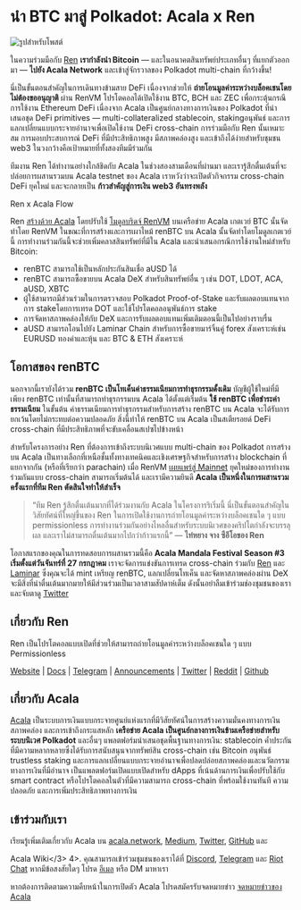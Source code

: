 # นำ BTC มาสู่ Polkadot: Acala x Ren

![รูปสำหรับโพสต์](https://miro.medium.com/max/3200/0*t3D78kECFlwX7T1L)

ในความร่วมมือกับ [Ren](https://renproject.io/) **เรากำลังนำ Bitcoin** — และในอนาคตสินทรัพย์ประเภทอื่นๆ ที่แยกตัวออกมา — **ไปยัง Acala Network** และเข้าสู่จักรวาลของ Polkadot multi-chain ที่กว้างขึ้น!

นี่เป็นขั้นตอนสำคัญในการเดินทางข้ามสาย DeFi เนื่องจากช่วยให้ **ถ่ายโอนมูลค่าระหว่างบล็อคเชนโดยไม่ต้องขออนุญาติ** ผ่าน RenVM โปรโตคอลได้เปิดใช้งาน BTC, BCH และ ZEC เพื่อกระตุ้นกรณีการใช้งาน Ethereum DeFi เนื่องจาก Acala เป็นศูนย์กลางทางการเงินของ Polkadot ที่นำเสนอชุด DeFi primitives — multi-collateralized stablecoin, stakingอนุพันธ์ และการแลกเปลี่ยนแบบกระจายอำนาจเพื่อเปิดใช้งาน DeFi cross-chain การร่วมมือกับ Ren นั้นเหมาะสม การมอบประสบการณ์ DeFi ที่มีประสิทธิภาพสูง มีสภาพคล่องสูง และเข้าถึงได้ง่ายสำหรับชุมชน web3 ในวงกว้างคือเป้าหมายที่ทั้งสองทีมมีร่วมกัน

ทีมงาน Ren ได้ทำงานอย่างใกล้ชิดกับ Acala ในช่วงสองสามเดือนที่ผ่านมา และเรารู้สึกตื่นเต้นที่จะปล่อยการผสานรวมบน Acala testnet ของ Acala เราหวังว่าจะเปิดตัวกิจกรรม cross-chain DeFi ยุคใหม่ และจะกลายเป็น **ก้าวสำคัญสู่การเงิน web3 อันทรงพลัง**

Ren x Acala Flow

Ren [สร้างด้วย Acala](https://github.com/AcalaNetwork/Acala/wiki/U.-Build-with-Acala) โดยปรับใช้ [โมดูลบริดจ์ RenVM](https://github.com/AcalaNetwork/Acala/tree/master/ecosystem-modules/ren/renvm-bridge) บนเครือข่าย Acala เกตเวย์ BTC นั้นจัดทำโดย RenVM ในขณะที่การสร้างและการเผาไหม้ renBTC บน Acala นั้นจัดทำโดยโมดูลเกตเวย์นี้ การทำงานร่วมกันนี้จะช่วยเพิ่มคลาสสินทรัพย์ที่มีใน Acala และนำเสนอกรณีการใช้งานใหม่สำหรับ Bitcoin:

- renBTC สามารถใช้เป็นหลักประกันสินเชื่อ aUSD ได้
- renBTC สามารถซื้อขายบน Acala DeX สำหรับสินทรัพย์อื่น ๆ เช่น DOT, LDOT, ACA, aUSD, XBTC
- ผู้ใช้สามารถมีส่วนร่วมในการตรวจสอบ Polkadot Proof-of-Stake และรับผลตอบแทนจากการ stakeโดยการเทรด DOT และใช้โปรโตคอลอนุพันธ์การ stake
- การจัดหาสภาพคล่องให้กับ DeX และการรับผลตอบแทนเพิ่มเติมตอนนี้เป็นไปอย่างราบรื่น
- aUSD สามารถโอนไปยัง Laminar Chain สำหรับการซื้อขายมาร์จิ้นคู่ forex สังเคราะห์เช่น EURUSD ทองคำและหุ้น และ BTC & ETH สังเคราะห์

## **โอกาสของ renBTC**

นอกจากนี้เรายังได้รวม **renBTC เป็นโทเค็นค่าธรรมเนียมการทำธุรกรรมดั้งเดิม** บัญชีผู้ใช้ใหม่ที่มีเพียง renBTC เท่านั้นที่สามารถทำธุรกรรมบน Acala ได้ตั้งแต่เริ่มต้น **ใช้ renBTC เพื่อชำระค่าธรรมเนียม** ในขั้นต้น ค่าธรรมเนียมการทำธุรกรรมสำหรับการสร้าง renBTC บน Acala จะได้รับการยกเว้นโดยไม่กระทบต่อความปลอดภัย สิ่งนี้ทำให้ renBTC บน Acala เป็นสเตียรอยด์ DeFi cross-chain ที่มีประสิทธิภาพที่จะขับเคลื่อนสเปซไปข้างหน้า

สำหรับโครงการอย่าง Ren ที่ต้องการเข้าถึงระบบนิเวศแบบ multi-chain ของ Polkadot การสร้างบน Acala เป็นทางเลือกที่เหนือชั้นทั้งทางเทคนิคและเชิงเศรษฐกิจสำหรับการสร้าง blockchain ที่แยกจากกัน (หรือที่เรียกว่า parachain) เมื่อ RenVM [เผยแพร่สู่ Mainnet](https://medium.com/renproject/renvm-mainnet-release-98cac4c6fa8e) ยุคใหม่ของการทำงานร่วมกันแบบ cross-chain สามารถเริ่มต้นได้ และเรามีความยินดี **Acala เป็นหนึ่งในการผสานรวมครั้งแรกที่ทีม Ren ตัดสินใจทำให้สำเร็จ**

> “ทีม Ren รู้สึกตื่นเต้นมากที่ได้ร่วมงานกับ Acala ในโครงการริเริ่มนี้ นี่เป็นขั้นตอนสำคัญในวิสัยทัศน์ที่ใหญ่ขึ้นของ Ren ในการเปิดใช้งานการถ่ายโอนมูลค่าระหว่างบล็อคเชนใด ๆ แบบ permissionless การทำงานร่วมกันอย่างไหลลื่นสำหรับระบบนิเวศของคริปโตกำลังจะบรรลุผล และเราไม่สามารถตื่นเต้นมากไปกว่าก้าวแรกนี้” — **ไท่หยาง จาง ซีอีโอของ Ren**

โอกาสแรกของคุณในการทดสอบการผสานรวมนี้คือ **Acala Mandala Festival Season #3 เริ่มตั้งแต่วันจันทร์ที่ 27 กรกฎาคม** เราจะจัดการแข่งขันการเทรด cross-chain ร่วมกับ [Ren](https://renproject.io/) และ [Laminar](http://laminar.one/) ซึ่งคุณจะได้ mint เหรียญ renBTC, แลกเปลี่ยนโทเค็น และจัดหาสภาพคล่องผ่าน DeX จะมีสิ่งที่น่าตื่นเต้นมากมายให้มีส่วนร่วมเป็นเวลาสามสัปดาห์เต็ม ดังนั้นอย่าลืมเข้าร่วมช่องชุมชนของเราและจับตาดู [Twitter](https://twitter.com/AcalaNetwork)

## **เกี่ยวกับ Ren**

Ren เป็นโปรโตคอลแบบเปิดที่ช่วยให้สามารถถ่ายโอนมูลค่าระหว่างบล็อคเชนใด ๆ แบบ Permissionless

[Website](https://renproject.io/) | [Docs](https://docs.renproject.io/ren) | [Telegram](https://t.me/renproject) | [Announcements](https://t.me/renprojectann) | [Twitter](https://twitter.com/renprotocol) | [Reddit](https://www.reddit.com/r/renproject) | [Github](https://github.com/renproject)

## เกี่ยวกับ Acala

[Acala](http://acala.network/) เป็นระบบการเงินแบบกระจายศูนย์แห่งแรกที่มีวิสัยทัศน์ในการสร้างความมั่นคงทางการเงิน สภาพคล่อง และการเข้าถึงกระแสหลัก **เครือข่าย Acala เป็นศูนย์กลางการเงินข้ามเครือข่ายสำหรับระบบนิเวศ Polkadot** และอื่นๆ แพลตฟอร์มนำเสนอชุดพื้นฐานทางการเงิน: stablecoin ค้ำประกันที่มีความหลากหลายซึ่งได้รับการสนับสนุนจากทรัพย์สิน cross-chain เช่น Bitcoin อนุพันธ์ trustless staking และการแลกเปลี่ยนแบบกระจายอำนาจเพื่อปลดปล่อยสภาพคล่องและนวัตกรรมทางการเงินที่มีอำนาจ เป็นแพลตฟอร์มเปิดแบบเปิดสำหรับ dApps ที่เน้นด้านการเงินเพื่อปรับใช้กับ smart contract หรือโปรโตคอลในตัวที่มีความสามารถ cross-chain ที่พร้อมใช้งานทันที ความปลอดภัย และการเพิ่มประสิทธิภาพทางการเงิน

## เข้าร่วมกับเรา

เรียนรู้เพิ่มเติมเกี่ยวกับ Acala บน [acala.network](https://acala.network/), [Medium](https://medium.com/acalanetwork), [Twitter](https://twitter.com/AcalaNetwork), [GitHub](https://github.com/AcalaNetwork/Acala) และ

Acala Wiki</3> 4>. คุณสามารถเข้าร่วมชุมชนของเราได้ที่ [Discord](https://discord.gg/vdbFVCH), [Telegram](https://t.me/acalaofficial) และ [Riot Chat](https://riot.im/app/#/room/#acala:matrix.org) หากมีข้อสงสัยใดๆ โปรด [อีเมล](http://hello@acala.network/) หรือ DM มาหาเรา</p> 

หากต้องการติดตามความคืบหน้าในการเปิดตัว Acala โปรดสมัครรับจดหมายข่าว [จดหมายข่าวของ Acala](https://share.hsforms.com/1X9RxkXk-R62I0VNbATaDXw4h8qc)
